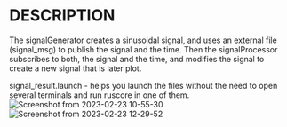 # DESCRIPTION

The signalGenerator creates a sinusoidal signal, and uses an external file (signal_msg) to publish the signal and the 
time. Then the signalProcessor subscribes to both, the signal and the time, and modifies the signal to create a new 
signal that is later plot.

signal_result.launch - helps you launch the files without the need to open several terminals and run ruscore in one 
of them.
![Screenshot from 2023-02-23 10-55-30](https://user-images.githubusercontent.com/90716908/220976609-9e6e8493-2e63-41ab-9164-2f7dd8af8aaa.png)
![Screenshot from 2023-02-23 12-29-52](https://user-images.githubusercontent.com/90716908/220998529-e20940ed-a2a3-45b6-a0c0-f298a75823ee.png)
